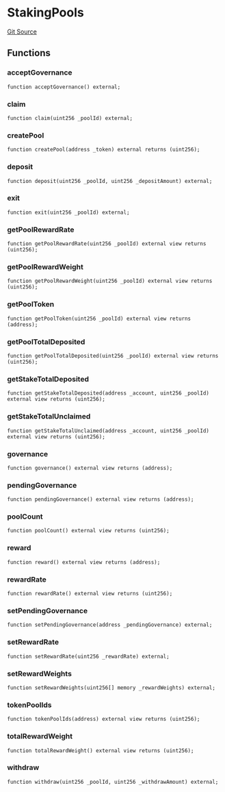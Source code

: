 # StakingPools
[Git Source](https://github.com/alchemix-finance/alchemix-v2-dao/blob/d8d0b0d485c418b8ae578e8607716a71a6b37bf6/src/interfaces/StakingPools.sol)


## Functions
### acceptGovernance


```solidity
function acceptGovernance() external;
```

### claim


```solidity
function claim(uint256 _poolId) external;
```

### createPool


```solidity
function createPool(address _token) external returns (uint256);
```

### deposit


```solidity
function deposit(uint256 _poolId, uint256 _depositAmount) external;
```

### exit


```solidity
function exit(uint256 _poolId) external;
```

### getPoolRewardRate


```solidity
function getPoolRewardRate(uint256 _poolId) external view returns (uint256);
```

### getPoolRewardWeight


```solidity
function getPoolRewardWeight(uint256 _poolId) external view returns (uint256);
```

### getPoolToken


```solidity
function getPoolToken(uint256 _poolId) external view returns (address);
```

### getPoolTotalDeposited


```solidity
function getPoolTotalDeposited(uint256 _poolId) external view returns (uint256);
```

### getStakeTotalDeposited


```solidity
function getStakeTotalDeposited(address _account, uint256 _poolId) external view returns (uint256);
```

### getStakeTotalUnclaimed


```solidity
function getStakeTotalUnclaimed(address _account, uint256 _poolId) external view returns (uint256);
```

### governance


```solidity
function governance() external view returns (address);
```

### pendingGovernance


```solidity
function pendingGovernance() external view returns (address);
```

### poolCount


```solidity
function poolCount() external view returns (uint256);
```

### reward


```solidity
function reward() external view returns (address);
```

### rewardRate


```solidity
function rewardRate() external view returns (uint256);
```

### setPendingGovernance


```solidity
function setPendingGovernance(address _pendingGovernance) external;
```

### setRewardRate


```solidity
function setRewardRate(uint256 _rewardRate) external;
```

### setRewardWeights


```solidity
function setRewardWeights(uint256[] memory _rewardWeights) external;
```

### tokenPoolIds


```solidity
function tokenPoolIds(address) external view returns (uint256);
```

### totalRewardWeight


```solidity
function totalRewardWeight() external view returns (uint256);
```

### withdraw


```solidity
function withdraw(uint256 _poolId, uint256 _withdrawAmount) external;
```


